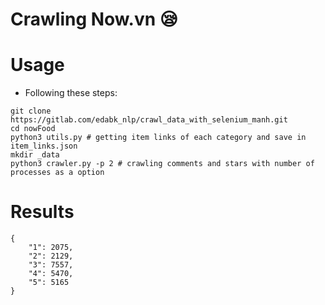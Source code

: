 Crawling Now.vn :sleepy:
=====

# Usage 

- Following these steps:

```
git clone https://gitlab.com/edabk_nlp/crawl_data_with_selenium_manh.git
cd nowFood
python3 utils.py # getting item links of each category and save in item_links.json
mkdir _data
python3 crawler.py -p 2 # crawling comments and stars with number of processes as a option
```

# Results

```
{
    "1": 2075,
    "2": 2129,
    "3": 7557,
    "4": 5470,
    "5": 5165
}
```